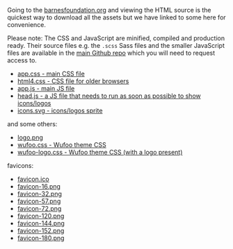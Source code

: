 Going to the [barnesfoundation.org](https://www.barnesfoundation.org/) and
viewing the HTML source is the quickest way to download all the assets but we
have linked to some here for convenience.

Please note: The CSS and JavaScript are minified, compiled and production ready.
Their source files e.g. the `.scss` Sass files and the smaller JavaScript files 
are available in the [main Github repo](https://github.com/BarnesFoundation/WebsiteRedesign)
which you will need to request access to.

* [app.css - main CSS file](https://www.barnesfoundation.org/dist/styles/app.css)
* [html4.css - CSS file for older browsers](https://www.barnesfoundation.org/dist/styles/html4css.css)
* [app.js - main JS file](https://www.barnesfoundation.org/dist/scripts/app.js)
* [head.js - a JS file that needs to run as soon as possible to show icons/logos](https://www.barnesfoundation.org/dist/scripts/head.js)
* [icons.svg - icons/logos sprite](https://www.barnesfoundation.org/dist/icons/icons.svg)

and some others:
* [logo.png](https://www.barnesfoundation.org/dist/images/logo.png)
* [wufoo.css - Wufoo theme CSS](https://www.barnesfoundation.org/dist/styles/wufoo.css)
* [wufoo-logo.css - Wufoo theme CSS (with a logo present)](https://www.barnesfoundation.org/dist/styles/wufoo-logo.css)

favicons:
* [favicon.ico](https://www.barnesfoundation.org/favicon.ico)
* [favicon-16.png](https://www.barnesfoundation.org/dist/images/favicon-16.png)
* [favicon-32.png](https://www.barnesfoundation.org/dist/images/favicon-32.png)
* [favicon-57.png](https://www.barnesfoundation.org/dist/images/favicon-57.png)
* [favicon-72.png](https://www.barnesfoundation.org/dist/images/favicon-72.png)
* [favicon-120.png](https://www.barnesfoundation.org/dist/images/favicon-120.png)
* [favicon-144.png](https://www.barnesfoundation.org/dist/images/favicon-144.png)
* [favicon-152.png](https://www.barnesfoundation.org/dist/images/favicon-152.png)
* [favicon-180.png](https://www.barnesfoundation.org/dist/images/favicon-180.png)
